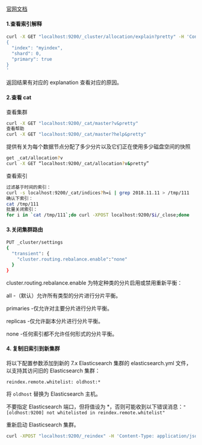[官网文档](https://www.elastic.co/guide/en/elasticsearch/reference/5.5/cluster-allocation-explain.html)

#### 1.查看索引解释

```sh
curl -X GET "localhost:9200/_cluster/allocation/explain?pretty" -H 'Content-Type: application/json' -d'
{
  "index": "myindex",
  "shard": 0,
  "primary": true
}
'

```

返回结果有对应的 explanation 查看对应的原因。

#### 2.查看 cat

查看集群

```sh
curl -X GET "localhost:9200/_cat/master?v&pretty"
查看帮助
curl -X GET "localhost:9200/_cat/master?help&pretty"

```


 提供有关为每个数据节点分配了多少分片以及它们正在使用多少磁盘空间的快照

   ```sh
get _cat/allocation?v
curl -X GET “localhost:9200/_cat/allocation?v&pretty”
   ```

 查看索引

```sh
过滤基于时间的索引：
curl -s localhost:9200/_cat/indices?h=i | grep 2018.11.11 > /tmp/111
确认下索引：
cat /tmp/111
批量关闭索引：
for i in `cat /tmp/111`;do curl -XPOST localhost:9200/$i/_close;done
```



#### 3.关闭集群路由

```sh
PUT _cluster/settings
{
  "transient": {
    "cluster.routing.rebalance.enable":"none"
  }
}
```

cluster.routing.rebalance.enable
为特定种类的分片启用或禁用重新平衡：

all -（默认）允许所有类型的分片进行分片平衡。

primaries -仅允许对主要分片进行分片平衡。

replicas -仅允许副本分片进行分片平衡。

none -任何索引都不允许任何形式的分片平衡。



#### 4. 复制旧索引到新集群

将以下配置参数添加到新的 7.x Elasticsearch 集群的 elasticsearch.yml 文件，以支持其访问旧的 Elasticsearch 集群：

```
reindex.remote.whitelist: oldhost:*
```

将 `oldhost` 替换为 Elasticsearch 主机。

不要指定 Elasticsearch 端口，但将值设为 *，否则可能收到以下错误消息：`"[oldhost:9200] not whitelisted in reindex.remote.whitelist"`

重新启动 Elasticsearch 集群。

```sh
curl -XPOST "localhost:9200/_reindex" -H 'Content-Type: application/json' -d '{  "source": {    "remote": {      "host": "http://192.168.13.21:9200",      "username": "username",      "password": "pwd"    },    "index": "base_line_202004",    "query": {        "match_all": {}    }  },  "dest": {    "index": "base_line_202004"  }}'
```

